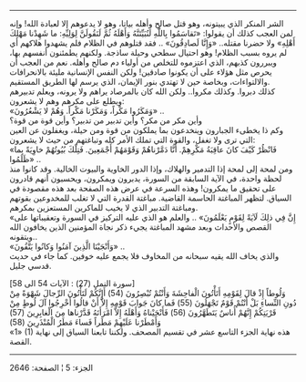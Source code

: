 ------------------------------------------------------------------------

الشر المنكر الذي يبيتونه، وهو قتل صالح وأهله بياتا، وهو لا يدعوهم إلا
لعبادة الله! وإنه لمن العجب كذلك أن يقولوا: «تَقاسَمُوا بِاللَّهِ لَنُبَيِّتَنَّهُ وَأَهْلَهُ
ثُمَّ لَنَقُولَنَّ لِوَلِيِّهِ: ما شَهِدْنا مَهْلِكَ أَهْلِهِ» ولا حضرنا مقتله.. «وَإِنَّا لَصادِقُونَ» ..
فقد قتلوهم في الظلام فلم يشهدوا هلاكهم أي لم يروه بسبب الظلام! وهو
احتيال سطحي وحيلة ساذجة. ولكنهم يطمئنون أنفسهم بها، ويبررون كذبهم، الذي
اعتزموه للتخلص من أولياء دم صالح وأهله. نعم من العجب أن يحرص مثل هؤلاء
على أن يكونوا صادقين! ولكن النفس الإنسانية مليئة بالانحرافات
والالتواءات، وبخاصة حين لا تهتدي بنور الإيمان، الذي يرسم لها الطريق
المستقيم.  
كذلك دبروا. وكذلك مكروا.. ولكن الله كان بالمرصاد يراهم ولا يرونه، ويعلم
تدبيرهم ويطلع على مكرهم وهم لا يشعرون:  
«وَمَكَرُوا مَكْراً، وَمَكَرْنا مَكْراً. وَهُمْ لا يَشْعُرُونَ» ..  
وأين مكر من مكر؟ وأين تدبير من تدبير؟ وأين قوة من قوة؟  
وكم ذا يخطىء الجبارون وينخدعون بما يملكون من قوة ومن حيلة، ويغفلون عن
العين التي ترى ولا تغفل، والقوة التي تملك الأمر كله وتباغتهم من حيث لا
يشعرون:  
«فَانْظُرْ كَيْفَ كانَ عاقِبَةُ مَكْرِهِمْ. أَنَّا دَمَّرْناهُمْ وَقَوْمَهُمْ أَجْمَعِينَ. فَتِلْكَ بُيُوتُهُمْ خاوِيَةً
بِما ظَلَمُوا» ..  
ومن لمحة إلى لمحة إذا التدمير والهلاك، وإذا الدور الخاوية والبيوت
الخالية. وقد كانوا منذ لحظة واحدة، في الآية السابقة من السورة، يدبرون
ويمكرون، ويحسبون أنهم قادرون على تحقيق ما يمكرون! وهذه السرعة في عرض هذه
الصفحة بعد هذه مقصودة في السياق. لتظهر المباغتة الحاسمة القاضية. مباغتة
القدرة التي لا تغلب للمخدوعين بقوتهم ومباغتة التدبير الذي لا يخيب
للماكرين المستعزين بمكرهم.  
«إِنَّ فِي ذلِكَ لَآيَةً لِقَوْمٍ يَعْلَمُونَ» .. والعلم هو الذي عليه التركيز في السورة
وتعقيباتها على القصص والأحداث وبعد مشهد المباغتة يجيء ذكر نجاة المؤمنين
الذين يخافون الله ويتقونه..  
«وَأَنْجَيْنَا الَّذِينَ آمَنُوا وَكانُوا يَتَّقُونَ» ..  
والذي يخاف الله يقيه سبحانه من المخاوف فلا يجمع عليه خوفين. كما جاء في
حديث قدسي جليل.  
  
\[سورة النمل (27) : الآيات 54 الى 58\]  
وَلُوطاً إِذْ قالَ لِقَوْمِهِ أَتَأْتُونَ الْفاحِشَةَ وَأَنْتُمْ تُبْصِرُونَ (54) أَإِنَّكُمْ لَتَأْتُونَ الرِّجالَ
شَهْوَةً مِنْ دُونِ النِّساءِ بَلْ أَنْتُمْ قَوْمٌ تَجْهَلُونَ (55) فَما كانَ جَوابَ قَوْمِهِ إِلاَّ أَنْ
قالُوا أَخْرِجُوا آلَ لُوطٍ مِنْ قَرْيَتِكُمْ إِنَّهُمْ أُناسٌ يَتَطَهَّرُونَ (56) فَأَنْجَيْناهُ وَأَهْلَهُ إِلاَّ
امْرَأَتَهُ قَدَّرْناها مِنَ الْغابِرِينَ (57) وَأَمْطَرْنا عَلَيْهِمْ مَطَراً فَساءَ مَطَرُ الْمُنْذَرِينَ
(58)  
«1» (1) هذه نهاية الجزء التاسع عشر في تقسيم المصحف. ولكننا تابعنا السياق
إلى نهاية القصة.

------------------------------------------------------------------------

الجزء: 5 ¦ الصفحة: 2646
